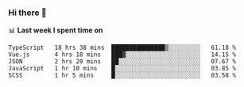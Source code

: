 ### Hi there 👋

<!--
**DBvc/DBvc** is a ✨ _special_ ✨ repository because its `README.md` (this file) appears on your GitHub profile.

Here are some ideas to get you started:

- 🔭 I’m currently working on ...
- 🌱 I’m currently learning ...
- 👯 I’m looking to collaborate on ...
- 🤔 I’m looking for help with ...
- 💬 Ask me about ...
- 📫 How to reach me: ...
- 😄 Pronouns: ...
- ⚡ Fun fact: ...
-->

📊 **Last week I spent time on**
<!--START_SECTION:waka-->
```text
TypeScript   18 hrs 38 mins  ███████████████▒░░░░░░░░░   61.18 % 
Vue.js       4 hrs 18 mins   ███▓░░░░░░░░░░░░░░░░░░░░░   14.15 % 
JSON         2 hrs 20 mins   ██░░░░░░░░░░░░░░░░░░░░░░░   07.67 % 
JavaScript   1 hr 10 mins    █░░░░░░░░░░░░░░░░░░░░░░░░   03.85 % 
SCSS         1 hr 5 mins     █░░░░░░░░░░░░░░░░░░░░░░░░   03.58 % 
```
<!--END_SECTION:waka-->
